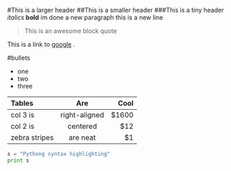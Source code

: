 #This is a larger header
##This is a smaller header
###This is a tiny header
*italics*
**bold**
im done
a new paragraph
this is a new line

>This is an awesome block quote

This is a link to [google](http://www.google.com) .

#bullets

- one
- two
- three


| Tables | Are | Cool|
| :--- | :---: | ---: |
| col 3 is | right-aligned | $1600|
| col 2 is | centered | $12 |
| zebra stripes | are neat | $1 |


```python
s = "Pythong syntax highlighting"
print s
```
